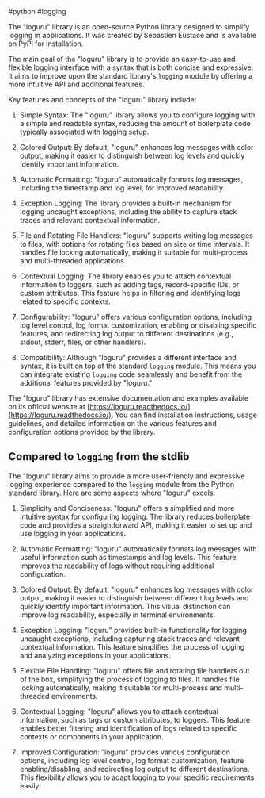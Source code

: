 #python #logging

The "loguru" library is an open-source Python library designed to simplify logging in applications. It was created by Sébastien Eustace and is available on PyPI for installation.

The main goal of the "loguru" library is to provide an easy-to-use and flexible logging interface with a syntax that is both concise and expressive. It aims to improve upon the standard library's `logging` module by offering a more intuitive API and additional features.

Key features and concepts of the "loguru" library include:

1.  Simple Syntax: The "loguru" library allows you to configure logging with a simple and readable syntax, reducing the amount of boilerplate code typically associated with logging setup.
    
2.  Colored Output: By default, "loguru" enhances log messages with color output, making it easier to distinguish between log levels and quickly identify important information.
    
3.  Automatic Formatting: "loguru" automatically formats log messages, including the timestamp and log level, for improved readability.
    
4.  Exception Logging: The library provides a built-in mechanism for logging uncaught exceptions, including the ability to capture stack traces and relevant contextual information.
    
5.  File and Rotating File Handlers: "loguru" supports writing log messages to files, with options for rotating files based on size or time intervals. It handles file locking automatically, making it suitable for multi-process and multi-threaded applications.
    
6.  Contextual Logging: The library enables you to attach contextual information to loggers, such as adding tags, record-specific IDs, or custom attributes. This feature helps in filtering and identifying logs related to specific contexts.
    
7.  Configurability: "loguru" offers various configuration options, including log level control, log format customization, enabling or disabling specific features, and redirecting log output to different destinations (e.g., stdout, stderr, files, or other handlers).
    
8.  Compatibility: Although "loguru" provides a different interface and syntax, it is built on top of the standard `logging` module. This means you can integrate existing `logging` code seamlessly and benefit from the additional features provided by "loguru."
    

The "loguru" library has extensive documentation and examples available on its official website at [https://loguru.readthedocs.io/](https://loguru.readthedocs.io/). You can find installation instructions, usage guidelines, and detailed information on the various features and configuration options provided by the library.

## Compared to `logging` from the stdlib

The "loguru" library aims to provide a more user-friendly and expressive logging experience compared to the `logging` module from the Python standard library. Here are some aspects where "loguru" excels:

1.  Simplicity and Conciseness: "loguru" offers a simplified and more intuitive syntax for configuring logging. The library reduces boilerplate code and provides a straightforward API, making it easier to set up and use logging in your applications.
    
2.  Automatic Formatting: "loguru" automatically formats log messages with useful information such as timestamps and log levels. This feature improves the readability of logs without requiring additional configuration.
    
3.  Colored Output: By default, "loguru" enhances log messages with color output, making it easier to distinguish between different log levels and quickly identify important information. This visual distinction can improve log readability, especially in terminal environments.
    
4.  Exception Logging: "loguru" provides built-in functionality for logging uncaught exceptions, including capturing stack traces and relevant contextual information. This feature simplifies the process of logging and analyzing exceptions in your applications.
    
5.  Flexible File Handling: "loguru" offers file and rotating file handlers out of the box, simplifying the process of logging to files. It handles file locking automatically, making it suitable for multi-process and multi-threaded environments.
    
6.  Contextual Logging: "loguru" allows you to attach contextual information, such as tags or custom attributes, to loggers. This feature enables better filtering and identification of logs related to specific contexts or components in your application.
    
7.  Improved Configuration: "loguru" provides various configuration options, including log level control, log format customization, feature enabling/disabling, and redirecting log output to different destinations. This flexibility allows you to adapt logging to your specific requirements easily.